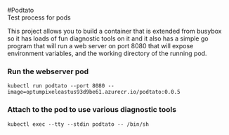 #Podtato  
Test process for pods

This project allows you to build a container that is extended from busybox so it has loads of fun diagnostic tools on it and it also 
has a simple go program that will run a web server on port 8080 that will expose environment variables, and the working directory 
of the running pod.  

### Run the webserver pod
```
kubectl run podtato --port 8080 --image=optumpixeleastus93d9be61.azurecr.io/podtato:0.0.5
```
### Attach to the pod to use various diagnostic tools
```
kubectl exec --tty --stdin podtato -- /bin/sh 
```

